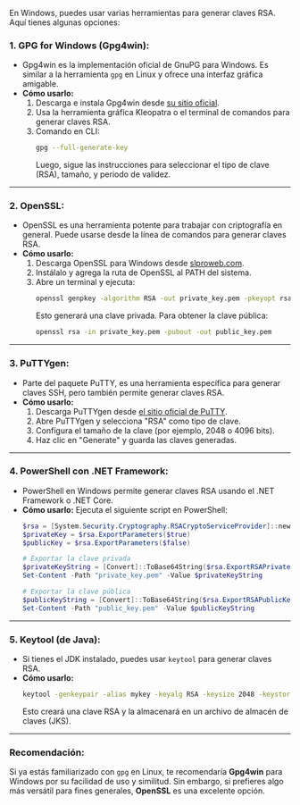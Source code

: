 En Windows, puedes usar varias herramientas para generar claves RSA. Aquí tienes algunas opciones:

### 1. **GPG for Windows (Gpg4win):**
   - Gpg4win es la implementación oficial de GnuPG para Windows. Es similar a la herramienta `gpg` en Linux y ofrece una interfaz gráfica amigable.
   - **Cómo usarlo:**
     1. Descarga e instala Gpg4win desde [su sitio oficial](https://www.gpg4win.org/).
     2. Usa la herramienta gráfica Kleopatra o el terminal de comandos para generar claves RSA.
     3. Comando en CLI:
        ```bash
        gpg --full-generate-key
        ```
        Luego, sigue las instrucciones para seleccionar el tipo de clave (RSA), tamaño, y periodo de validez.

---

### 2. **OpenSSL:**
   - OpenSSL es una herramienta potente para trabajar con criptografía en general. Puede usarse desde la línea de comandos para generar claves RSA.
   - **Cómo usarlo:**
     1. Descarga OpenSSL para Windows desde [slproweb.com](https://slproweb.com/products/Win32OpenSSL.html).
     2. Instálalo y agrega la ruta de OpenSSL al PATH del sistema.
     3. Abre un terminal y ejecuta:
        ```bash
        openssl genpkey -algorithm RSA -out private_key.pem -pkeyopt rsa_keygen_bits:2048
        ```
        Esto generará una clave privada. Para obtener la clave pública:
        ```bash
        openssl rsa -in private_key.pem -pubout -out public_key.pem
        ```

---

### 3. **PuTTYgen:**
   - Parte del paquete PuTTY, es una herramienta específica para generar claves SSH, pero también permite generar claves RSA.
   - **Cómo usarlo:**
     1. Descarga PuTTYgen desde [el sitio oficial de PuTTY](https://www.putty.org/).
     2. Abre PuTTYgen y selecciona "RSA" como tipo de clave.
     3. Configura el tamaño de la clave (por ejemplo, 2048 o 4096 bits).
     4. Haz clic en "Generate" y guarda las claves generadas.

---

### 4. **PowerShell con .NET Framework:**
   - PowerShell en Windows permite generar claves RSA usando el .NET Framework o .NET Core.
   - **Cómo usarlo:**
     Ejecuta el siguiente script en PowerShell:
     ```powershell
     $rsa = [System.Security.Cryptography.RSACryptoServiceProvider]::new(2048)
     $privateKey = $rsa.ExportParameters($true)
     $publicKey = $rsa.ExportParameters($false)

     # Exportar la clave privada
     $privateKeyString = [Convert]::ToBase64String($rsa.ExportRSAPrivateKey())
     Set-Content -Path "private_key.pem" -Value $privateKeyString

     # Exportar la clave pública
     $publicKeyString = [Convert]::ToBase64String($rsa.ExportRSAPublicKey())
     Set-Content -Path "public_key.pem" -Value $publicKeyString
     ```

---

### 5. **Keytool (de Java):**
   - Si tienes el JDK instalado, puedes usar `keytool` para generar claves RSA.
   - **Cómo usarlo:**
     ```bash
     keytool -genkeypair -alias mykey -keyalg RSA -keysize 2048 -keystore mykeystore.jks -validity 365
     ```
     Esto creará una clave RSA y la almacenará en un archivo de almacén de claves (JKS).

---

### Recomendación:
Si ya estás familiarizado con `gpg` en Linux, te recomendaría **Gpg4win** para Windows por su facilidad de uso y similitud. Sin embargo, si prefieres algo más versátil para fines generales, **OpenSSL** es una excelente opción.